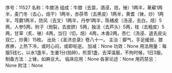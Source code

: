 序号：11527
名称：牛膝汤
组成：牛膝（去苗，酒浸，焙，锉）1两半，萆薢1两半，麦门冬（去心，焙干）1两半，赤茯苓（去黑皮）1两半，黄耆（锉，炒）1两半，芎藭1两半，防风（去叉）1两半，丹参1两半，陈橘皮（汤浸，去白，焙）5两，人参5两，附子（炮裂，去皮脐）5两，独活（去芦头）5两，桂（去粗皮）5两，甘草（炙、锉）4两，当归（切，焙）4两，木香2两，杏仁（汤浸、退去皮尖双仁，炒黄）15枚。
出处：《圣济总录》卷八十一。
主治：脚气，手足缓弱，膝疼痹，上热下冷，或时心闷，或即呕逆。
加减：None
功效：None
用法用量：每服5钱匕，以水1盏半，生姜1分(拍碎)，煎至1盏，去滓温服，不拘时候，1日3服。
制备方法：上锉，如麻豆大。
临床应用：None
各家论述：None
用药禁忌：None
附注：None
